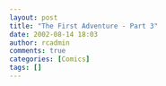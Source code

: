```yaml
---
layout: post
title: "The First Adventure - Part 3"
date: 2002-08-14 18:03
author: rcadmin
comments: true
categories: [Comics]
tags: []
---
```

<!--more--><img src="http://dl.bitsmack.com/comics/20020814.gif" alt="" />
